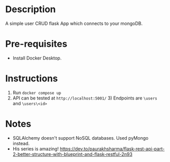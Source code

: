 # Description

A simple user CRUD flask App which connects to your mongoDB.

# Pre-requisites  

- Install Docker Desktop.

# Instructions

1) Run `docker compose up`
2) API can be tested at `http://localhost:5001/`
    3) Endpoints are `\users` and `\users\<id>`

# Notes

- SQLAlchemy doesn't support NoSQL databases. Used pyMongo instead.
- His series is amazing! 
https://dev.to/paurakhsharma/flask-rest-api-part-2-better-structure-with-blueprint-and-flask-restful-2n93